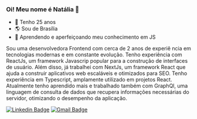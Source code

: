 ### Oi! Meu nome é Natália 👋

- 🎉 Tenho 25 anos
- 🌎 Sou de Brasília
- 🌱 Aprendendo e aperfeiçoando meu conhecimento em JS

<p>Sou uma desenvolvedora Frontend com cerca de 2 anos de experiê
ncia em tecnologias modernas e em constante evolução. Tenho experiência com ReactJs, um framework Javascrip popular para a construção de interfaces de usuário. Além disso, já trabalhei com NextJs, um framework React que ajuda a construir aplicativos web escaláveis e otimizados para SEO. Tenho experiência em Typescript, amplamente utilizado em projetos React. Atualmente tenho aprendido mais e trabalhado também com GraphQl, uma linguagem de consulta de dados que recupera informações necessárias do servidor, otimizando o desempenho da aplicação.</p>

[![Linkedin Badge](https://img.shields.io/badge/-LinkedIn-blue?style=flat-square&logo=Linkedin&logoColor=white&link=https://www.linkedin.com/in/natalia-camelo)](https://www.linkedin.com/in/natalia-camelo)
[![Gmail Badge](https://img.shields.io/badge/-Gmail-c14438?style=flat-square&logo=Gmail&logoColor=white&link=mailto:natalia.alvescam@gmail.com)](mailto:natalia.alvescam@gmail.com)
